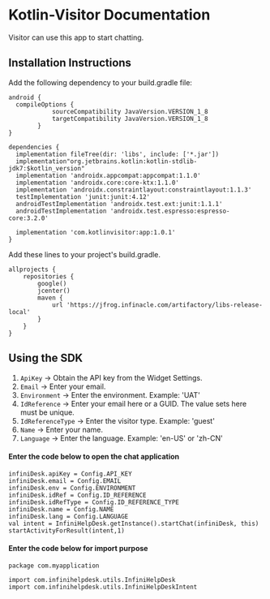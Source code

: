 # Kotlin-Visitor Documentation 
Visitor can use this app to start chatting.

## Installation Instructions
Add the following dependency to your build.gradle file:
```
android {
  compileOptions {
            sourceCompatibility JavaVersion.VERSION_1_8
            targetCompatibility JavaVersion.VERSION_1_8
        }
}
        
dependencies {
  implementation fileTree(dir: 'libs', include: ['*.jar'])
  implementation"org.jetbrains.kotlin:kotlin-stdlib-jdk7:$kotlin_version"
  implementation 'androidx.appcompat:appcompat:1.1.0'
  implementation 'androidx.core:core-ktx:1.1.0'
  implementation 'androidx.constraintlayout:constraintlayout:1.1.3'
  testImplementation 'junit:junit:4.12'
  androidTestImplementation 'androidx.test.ext:junit:1.1.1'
  androidTestImplementation 'androidx.test.espresso:espresso-core:3.2.0'

  implementation 'com.kotlinvisitor:app:1.0.1'
}
```

Add these lines to your project's build.gradle.
```
allprojects {
    repositories {
        google()
        jcenter()
        maven {
            url 'https://jfrog.infinacle.com/artifactory/libs-release-local'
        }
    }
}
```

## Using the SDK
1. `ApiKey` -> Obtain the API key from the Widget Settings.
2. `Email` -> Enter your email.
3. `Environment` -> Enter the environment. Example: 'UAT' 
4. `IdReference` -> Enter your email here or a GUID. The value sets here must be unique.
5. `IdReferenceType` -> Enter the visitor type. Example: 'guest'
6. `Name` -> Enter your name.
7. `Language` -> Enter the language. Example: 'en-US' or 'zh-CN'

#### Enter the code below to open the chat application
```
infiniDesk.apiKey = Config.API_KEY
infiniDesk.email = Config.EMAIL
infiniDesk.env = Config.ENVIRONMENT
infiniDesk.idRef = Config.ID_REFERENCE
infiniDesk.idRefType = Config.ID_REFERENCE_TYPE
infiniDesk.name = Config.NAME
infiniDesk.lang = Config.LANGUAGE
val intent = InfiniHelpDesk.getInstance().startChat(infiniDesk, this)
startActivityForResult(intent,1)
```

#### Enter the code below for import purpose
```
package com.myapplication

import com.infinihelpdesk.utils.InfiniHelpDesk
import com.infinihelpdesk.utils.InfiniHelpDeskIntent
```
